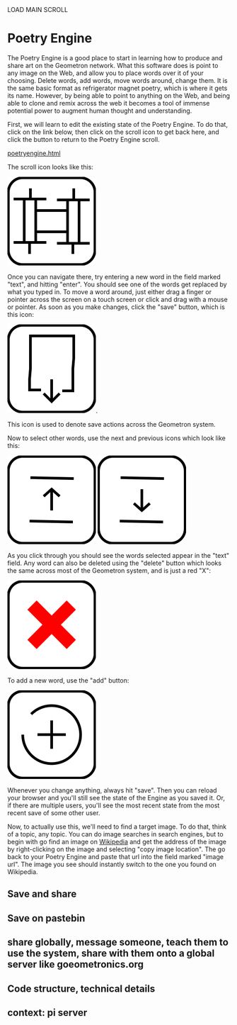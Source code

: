 <div class = "button" onclick = "loadscroll(&#34README.md&#34)">LOAD MAIN SCROLL</div>

# Poetry Engine

The Poetry Engine is a good place to start in learning how to produce and share art on the Geometron network.  What this software does is point to any image on the Web, and allow you to place words over it of your choosing.  Delete words, add words, move words around, change them. It is the same basic format as refrigerator magnet poetry, which is where it gets its name.  However, by being able to point to anything on the Web, and being able to clone and remix across the web it becomes a tool of immense potential power to augment human thought and understanding. 

First, we will learn to edit the existing state of the Poetry Engine.  To do that, click on the link below, then click on the scroll icon to get back here, and click the button to return to the Poetry Engine scroll. 

[poetryengine.html](poetryengine.html)

The scroll icon looks like this:

![](iconsymbols/scroll.svg)

Once you can navigate there, try entering a new word in the field marked "text", and hitting "enter".  You should see one of the words get replaced by what you typed in.  To move a word around, just either drag a finger or pointer across the screen on a touch screen or click and drag with a mouse or pointer.  As soon as you make changes, click the "save" button, which is this icon:

![](iconsymbols/save.svg).

This icon is used to denote save actions across the Geometron system.

Now to select other words, use the next and previous icons which look like this:

![](iconsymbols/upelement.svg)
![](iconsymbols/downelement.svg)

As you click through you should see the words selected appear in the "text" field. Any word can also be deleted using the "delete" button which looks the same across most of the Geometron system, and is just a red "X":

![](iconsymbols/delete.svg)

To add a new word, use the "add" button:

![](iconsymbols/add.svg)

Whenever you change anything, always hit "save".  Then you can reload your browser and you'll still see the state of the Engine as you saved it.   Or, if there are multiple users, you'll see the most recent state from the most recent save of some other user.

Now, to actually use this, we'll need to find a target image.  To do that, think of a topic, any topic.  You can do image searches in search engines, but to begin with go find an image on [Wikipedia](https://en.wikipedia.org/wiki/Main_Page) and get the address of the image by right-clicking on the image and selecting "copy image location". The go back to your Poetry Engine and paste that url into the field marked "image url".  The image you see should instantly switch to the one you found on Wikipedia. 


## Save and share


## Save on pastebin

## share globally, message someone, teach them to use the system, share with them onto a global server like goeometronics.org

## Code structure, technical details

## context: pi server



